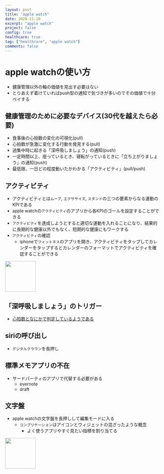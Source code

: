 ```yaml
---
layout: post
title: "apple watch"
date: 2020-11-10
excerpt: "apple watch"
project: false
config: true
healthcare: true
tag: ["healthcare", "apple watch"]
comments: false
---
```


# apple watchの使い方
 - 健康管理以外の軸の価値を見出す必要はない
 - とりあえず着けていればpush型の通知で気づきが多いのでその価値で十分ペイする

## 健康管理のために必要なデバイス(30代を越えたら必要)
 - 食事後の心拍数の変化の可視化(pull)
 - 心拍数が急激に変化する行動を発見する(pull)
 - 過集中時に起きる「深呼吸しましょう」の通知(push)
 - 一定時間以上、座っているとき、寝転がっているときに「立ち上がりましょう」の通知(push)
 - 最低限、一日どの程度動いたかわかる「アクティビティ」(pull/push)

## アクティビティ
 - アクティビティとは`ムーブ`, `エクササイズ`, `スタンド`の三つの要素からなる運動のKPIである
 - apple watchの`アクティビティ`のアプリから各KPIのゴールを設定することができる
 - `アクティビティ`を達成しようとすると適切な運動を入れることになり、結果的に長期的な健康以外でもなく、短期的な健康にもワークする
 - `アクティビティ`の確認
   - iphoneで`フィットネス`のアプリを開き、アクティビティをタップしてカレンダーをタップするとカレンダーのフォーマットでアクティビティを確認することができる

<div>
  <img style="align: center !important; width: 100px !important;" src="https://user-images.githubusercontent.com/4949982/105993709-0d7f6a80-60ea-11eb-9922-f04dbd26dcf8.PNG">
</div>

## 「深呼吸しましょう」のトリガー
 - [心拍数となにかで判定しているようである](https://www.reddit.com/r/AppleWatch/comments/8k3bvy/breathe_notification_how_does_it_work/)
  

## siriの呼び出し
 - `デジタルクラウン`を長押し
 
## 標準メモアプリの不在
 - サードパーティのアプリで代替する必要がある
   - evernote
   - draft

## 文字盤
 - apple watchの文字盤を長押しして編集モードに入る
   - `コンプリケーション`はアイコンとウィジェットの混ざったような概念
     - よく使うアプリやすぐ見たい指標を割り当てる

<div>
  <img style="align: center !important; width: 100px !important;" src="https://user-images.githubusercontent.com/4949982/105993733-14a67880-60ea-11eb-9b92-ed8944971833.PNG">
</div>
